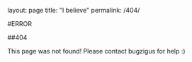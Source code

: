 layout: page
title: "I believe"
permalink: /404/

#ERROR

##404

This page was not found! Please contact bugzigus for help :)
